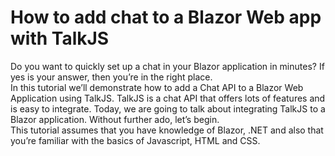 # How to add chat to a Blazor Web app with TalkJS 

Do you want to quickly set up a chat in your Blazor application in minutes? If yes is your answer, then you’re in the right place.
<br/>
In this tutorial we’ll demonstrate how to add a Chat API to a Blazor Web Application using TalkJS. TalkJS is a chat API that offers lots of features and is easy to integrate. Today, we are going to talk about integrating TalkJS to a Blazor application. Without further ado, let’s begin.
<br/>
This tutorial assumes that you have knowledge of Blazor, .NET and also that you’re familiar with the basics of Javascript, HTML and CSS. 
